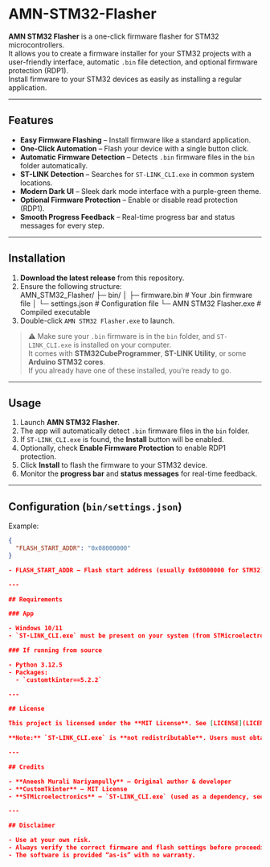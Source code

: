 # AMN-STM32-Flasher

**AMN STM32 Flasher** is a one-click firmware flasher for STM32 microcontrollers.  
It allows you to create a firmware installer for your STM32 projects with a user-friendly interface, automatic `.bin` file detection, and optional firmware protection (RDP1).  
Install firmware to your STM32 devices as easily as installing a regular application.

---

## Features

- **Easy Firmware Flashing** – Install firmware like a standard application.  
- **One-Click Automation** – Flash your device with a single button click.  
- **Automatic Firmware Detection** – Detects `.bin` firmware files in the `bin` folder automatically.  
- **ST-LINK Detection** – Searches for `ST-LINK_CLI.exe` in common system locations.  
- **Modern Dark UI** – Sleek dark mode interface with a purple-green theme.  
- **Optional Firmware Protection** – Enable or disable read protection (RDP1).  
- **Smooth Progress Feedback** – Real-time progress bar and status messages for every step.  

---

## Installation

1. **Download the latest release** from this repository.  
2. Ensure the following structure:  
AMN_STM32_Flasher/
├─ bin/
│ ├─ firmware.bin # Your .bin firmware file
│ └─ settings.json # Configuration file
└─ AMN STM32 Flasher.exe # Compiled executable
3. Double-click `AMN STM32 Flasher.exe` to launch.
   
> ⚠️ Make sure your `.bin` firmware is in the `bin` folder, and `ST-LINK_CLI.exe` is installed on your computer.  
> It comes with **STM32CubeProgrammer**, **ST-LINK Utility**, or some **Arduino STM32 cores**.  
> If you already have one of these installed, you’re ready to go.

---

## Usage

1. Launch **AMN STM32 Flasher**.  
2. The app will automatically detect `.bin` firmware files in the `bin` folder.  
3. If `ST-LINK_CLI.exe` is found, the **Install** button will be enabled.  
4. Optionally, check **Enable Firmware Protection** to enable RDP1 protection.  
5. Click **Install** to flash the firmware to your STM32 device.  
6. Monitor the **progress bar** and **status messages** for real-time feedback.

---

## Configuration (`bin/settings.json`)

Example:

```json
{
  "FLASH_START_ADDR": "0x08000000"
}

- FLASH_START_ADDR – Flash start address (usually 0x08000000 for STM32). You can change this according to your requirements.

---

## Requirements

### App

- Windows 10/11  
- `ST-LINK_CLI.exe` must be present on your system (from STMicroelectronics, comes with **STM32CubeProgrammer**, **ST-LINK Utility**, or some **Arduino STM32 cores**; not included in this repo due to licensing)

### If running from source

- Python 3.12.5  
- Packages:  
  - `customtkinter==5.2.2`

---

## License

This project is licensed under the **MIT License**. See [LICENSE](LICENSE) for details.  

**Note:** `ST-LINK_CLI.exe` is **not redistributable**. Users must obtain it from STMicroelectronics separately.

---

## Credits

- **Aneesh Murali Nariyampully** – Original author & developer  
- **CustomTkinter** – MIT License  
- **STMicroelectronics** – `ST-LINK_CLI.exe` (used as a dependency, see licensing notes)  

---

## Disclaimer

- Use at your own risk.  
- Always verify the correct firmware and flash settings before proceeding.  
- The software is provided “as-is” with no warranty.
